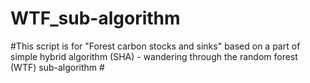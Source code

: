 # WTF_sub-algorithm
#This script is for "Forest carbon stocks and sinks" based on a part of simple hybrid algorithm (SHA) - wandering through the random forest (WTF) sub-algorithm #
